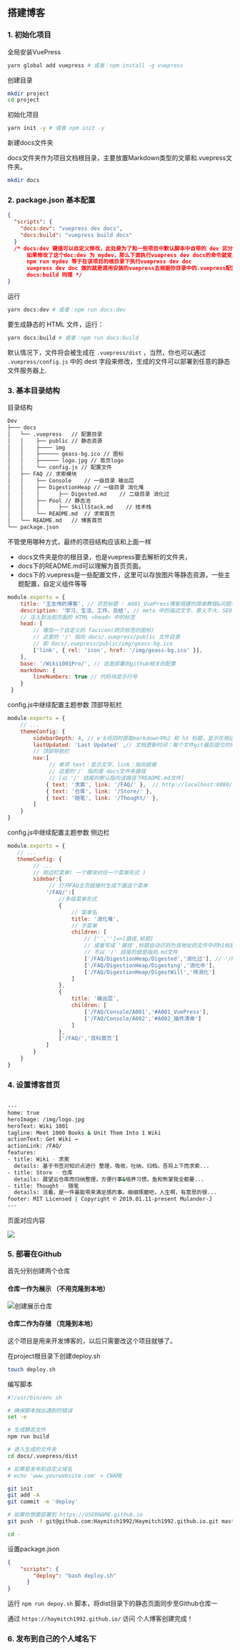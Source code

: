## 搭建博客

### 1. 初始化项目

全局安装VuePress

```bash
yarn global add vuepress # 或者：npm install -g vuepress
```

创建目录

```bash
mkdir project
cd project
```

初始化项目

```bash
yarn init -y # 或者 npm init -y
```

新建docs文件夹

docs文件夹作为项目文档根目录，主要放置Markdown类型的文章和.vuepress文件夹。
```bash
mkdir docs
```

### 2. package.json 基本配置
```json
{
  "scripts": {
    "docs:dev": "vuepress dev docs",
    "docs:build": "vuepress build docs"
  }
  /* docs:dev 键值可以自定义修改，此处是为了和一些项目中默认脚本中自带的 dev 区分开。
      如果修改了这个doc:dev 为 mydev，那么下面执行vuepress dev docs的命令就变成了npm run mydev
      npm run mydev 等于在该项目的根目录下执行vuepress dev doc
      vuepress dev doc 做的就是调用安装的vuepress去根据你目录中的.vuepress配置项和docs下的所有.md/。html文件做一个项目的编译和打包
      docs:build 同理 */
}
```
运行

```bash
yarn docs:dev # 或者：npm run docs:dev
```

要生成静态的 HTML 文件，运行：

```bash
yarn docs:build # 或者：npm run docs:build
```
默认情况下，文件将会被生成在 `.vuepress/dist` ，当然，你也可以通过 `.vuepress/config.js`  中的 dest 字段来修改，生成的文件可以部署到任意的静态文件服务器上.


### 3. 基本目录结构
目录结构
```bash
Dev
├─── docs
│   └── .vuepress   // 配置目录
│   │    ├── public // 静态资源
│   │    ├──── img
│   │    ├────── geass-bg.ico // 图标
│   │    ├────── logo.jpg // 首页logo
│   │    └── config.js // 配置文件 
│   ├── FAQ // 求索模块
│   │    ├── Console    // 一级目录 输出层
│   │    ├── DigestionHeap // 一级目录 消化堆
│   │    │      ├── Digested.md    // 二级目录 消化过
│   │    ├── Pool // 静态池
│   │    │      ├── SkillStack.md    // 技术栈
│   │    └── README.md  // 求索首页
│   └── README.md   // 博客首页
└── package.json
```

不管使用哪种方式，最终的项目结构应该和上面一样

- docs文件夹是你的根目录，也是vuepress要去解析的文件夹，
- docs下的README.md可以理解为首页页面。
- docs下的.vuepress是一些配置文件，这里可以存放图片等静态资源，一些主题配置，自定义组件等等

```javascript
module.exports = {
    title: '王志伟的博客', // 页签标题 : A001_VuePress博客搭建的简单教程&问题分析 # | Wiki 1001
    description: '学习、生活、工作、总结', // meta 中的描述文字，意义不大，SEO用
    // 注入到当前页面的 HTML <head> 中的标签
    head: [
        // 增加一个自定义的 favicon(网页标签的图标)
        // 这里的 '/' 指向 docs/.vuepress/public 文件目录 
        // 即 docs/.vuepress/public/img/geass-bg.ico
        ['link', { rel: 'icon', href: '/img/geass-bg.ico' }], 
    ],
    base: '/Wiki1001Pro/', // 这是部署到github相关的配置
    markdown: {
        lineNumbers: true // 代码块显示行号
    }
 }
```

config.js中继续配置主题参数 顶部导航栏
```javascript
module.exports = {
    // ...
    themeConfig: {
        sidebarDepth: 4, // e'b将同时提取markdown中h2 和 h3 标题，显示在侧边栏上。
        lastUpdated: 'Last Updated' ,// 文档更新时间：每个文件git最后提交的时间,
        // 顶部导航栏
        nav:[
             // 单项 text：显示文字，link：指向链接
             // 这里的'/' 指的是 docs文件夹路径
             // [以 '/' 结尾的默认指向该路径下README.md文件]
            { text: '求索', link: '/FAQ/' },  // http://localhost:8080/Wiki1001Pro/FAQ/
            { text: '仓库', link: '/Store/' },
            { text: '随笔', link: '/Thought/' },
        ]
    }
}

```

config.js中继续配置主题参数 侧边栏
```javascript
module.exports = {
   // ...
   themeConfig: {
        // ...
        // 侧边栏菜单( 一个模块对应一个菜单形式 )
        sidebar:{
             // 打开FAQ主页链接时生成下面这个菜单
            '/FAQ/':[
                //多级菜单形式
                {
                    // 菜单名
                    title: '消化堆',
                    // 子菜单
                    children: [
                        // ['','']=>[路径,标题]
                        // 或者写成 '路径',标题自动识别为该地址的文件中的h1标题
                        // 不以 '/' 结尾的就是指向.md文件             
                        ['/FAQ/DigestionHeap/Digested','消化过'], // '/FAQ/DigestionHeap/Digested.md'文件
                        ['/FAQ/DigestionHeap/Digesting','消化中'],
                        ['/FAQ/DigestionHeap/DigestWill','待消化']
                    ]
                },
                {
                    title: '输出层',
                    children: [
                        ['/FAQ/Console/A001','#A001_VuePress'],
                        ['/FAQ/Console/A002','#A002_插件清单']
                    ]
                },
                ['/FAQ/','百科首页']
            ]
        }
    }
}

```
### 4. 设置博客首页

```bash

---
home: true
heroImage: /img/logo.jpg
heroText: Wiki 1001
tagline: Meet 1000 Books & Unit Them Into 1 Wiki
actionText: Get Wiki →
actionLink: /FAQ/
features:
- title: Wiki - 求索
  details: 基于书签对知识点进行 整理，吸收，吐纳，归档。吾将上下而求索...
- title: Store - 仓库
  details: 展望云仓库而归纳整理，方便行事&培养习惯。鱼和熊掌我全都要...
- title: Thought - 随笔
  details: 活着，是一件最能带来满足感的事。细细琢磨吧，人生啊，有意思的很...
footer: MIT Licensed | Copyright © 2019.01.11-present Mulander-J
---

```

页面对应内容

![](/img/vuepress-2.jpg)

### 5. 部署在Github
首先分别创建两个仓库

#### 仓库一作为展示 （不用克隆到本地）

![创建展示仓库](/img/vuepress-1.jpg)

#### 仓库二作为存储 （克隆到本地）

这个项目是用来开发博客的，以后只需要改这个项目就够了。


在project根目录下创建deploy.sh
```bash
touch deploy.sh
```
编写脚本

```bash
#!/usr/bin/env sh

# 确保脚本抛出遇到的错误
set -e

# 生成静态文件
npm run build

# 进入生成的文件夹
cd docs/.vuepress/dist

# 如果是发布到自定义域名
# echo 'www.yourwebsite.com' > CNAME

git init
git add -A
git commit -m 'deploy'

# 如果你想要部署到 https://USERNAME.github.io
git push -f git@github.com:Haymitch1992/Haymitch1992.github.io.git master

cd -
```

设置package.json

```json
{
    "scripts": {
        "deploy": "bash deploy.sh"
      }
}
```

运行 `npm run depoy.sh` 脚本，将dist目录下的静态页面同步至Github仓库一

通过 `https://haymitch1992.github.io/` 访问 个人博客创建完成！

### 6. 发布到自己的个人域名下
